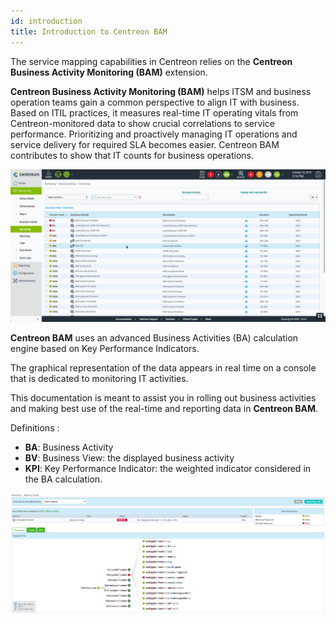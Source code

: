 ```yaml
---
id: introduction
title: Introduction to Centreon BAM
---
```


The service mapping capabilities in Centreon relies on the **Centreon Business
Activity Monitoring (BAM)** extension.

**Centreon Business Activity Monitoring (BAM)** helps ITSM and business
operation teams gain a common perspective to align IT with business. Based on
ITIL practices, it measures real-time IT operating vitals from
Centreon-monitored data to show crucial correlations to service performance.
Prioritizing and proactively managing IT operations and service delivery for
required SLA becomes easier. Centreon BAM contributes to show that IT counts for
business operations.

![image](../assets/service-mapping/first_page.gif)

**Centreon BAM** uses an advanced Business Activities (BA) calculation engine
based on Key Performance Indicators.

The graphical representation of the data appears in real time on a console that
is dedicated to monitoring IT activities.

This documentation is meant to assist you in rolling out business activities and
making best use of the real-time and reporting data in **Centreon BAM**.

Definitions :

  - **BA**: Business Activity
  - **BV**: Business View: the displayed business activity
  - **KPI**: Key Performance Indicator: the weighted indicator considered in the
    BA calculation.

![image](../assets/service-mapping/about/ba_detailed.png)
